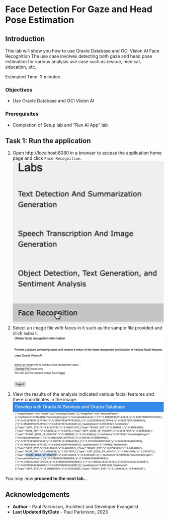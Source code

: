 # Face Detection For Gaze and Head Pose Estimation

## Introduction

This lab will show you how to use Oracle Database and OCI Vision AI Face Recognition
The use case involves detecting both gaze and head pose estimation for various analysis use case such as rescue, medical, education, etc.

Estimated Time:  3 minutes

### Objectives

-   Use Oracle Database and OCI Vision AI

### Prerequisites

- Completion of Setup lab and "Run AI App" lab

## Task 1: Run the application

1. Open http://localhost:8080 in a browser to access the application home page and click `Face Recognition`.
   ![App home page text detection link](images/facialrecognition1.png " ")
2. Select an image file with faces in it such as the sample file provided and click `Submit`.
   ![App home page text detection link](images/facialrecognition2.png " ")
3. View the results of the analysis indicated various facial features and there coordinates in the image.
   ![App home page text detection link](images/facialrecognition3.png " ")

You may now **proceed to the next lab.**..

## Acknowledgements

* **Author** - Paul Parkinson, Architect and Developer Evangelist
* **Last Updated By/Date** - Paul Parkinson, 2023
